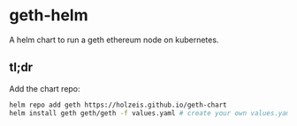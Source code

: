 # geth-helm

A helm chart to run a geth ethereum node on kubernetes.

## tl;dr

Add the chart repo:

```bash
helm repo add geth https://holzeis.github.io/geth-chart
helm install geth geth/geth -f values.yaml # create your own values.yaml
```